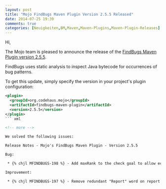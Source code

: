 ```yaml
---
layout: post
title: "Mojo FindBugs Maven Plugin Version 2.5.5 Released"
date: 2014-07-25 19:39
comments: true
categories: [Neuigkeiten,BM,Maven,Maven-Plugins,Maven-Plugin-Releases]
---
```

Hi,

The Mojo team is pleased to announce the release of the 
[FindBugs Maven Plugin version 2.5.5](http://mojo.codehaus.org/findbugs-maven-plugin-2.5.5/).

FindBugs uses static analysis to inspect Java bytecode for occurrences of bug patterns. 

To get this update, simply specify the version in your project's plugin configuration: 


``` xml
<plugin>
  <groupId>org.codehaus.mojo</groupId>
  <artifactId>findbugs-maven-plugin</artifactId>
  <version>2.5.5</version>
</plugin>
``` xml

<!-- more -->

We solved the following issues:

Release Notes - Mojo's FindBugs Maven Plugin - Version 2.5.5

Bug:

 * {% chjl MFINDBUGS-198 %} - Add maxRank to the check goal to allow eclipse m2e findbugs plugin to pick up this configuration

Improvement:

 * {% chjl MFINDBUGS-197 %} - Remove redundant "Report" word on report name labels


